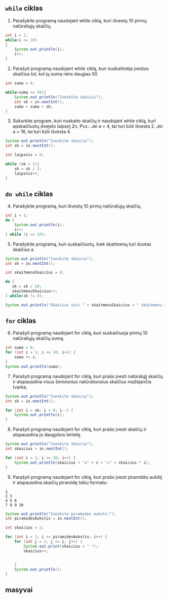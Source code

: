 ## ```while``` ciklas

1. Parašykite programą naudojant while ciklą, kuri išvestų 10 pirmų natūraliųjų skaičių.

```java
int i = 1;
while(i <= 10)
{
    System.out.println(i);
    i++;
}
```

2. Parašyti programą naudojant while ciklą, kuri nuskaitinėja įvestus skaičius tol, kol jų suma nėra daugiau 50.

```java
int suma = 0;

while(suma <= 50){
    System.out.println("Iveskite skaiciu");
    int sk = in.nextInt();
    suma = suma + sk;
}
```

3. Sukurkite program, kuri nuskaito skaičių ir naudojant while ciklą, kuri apskaičiuotų dvejeto laipsnį 2n. 
Pvz.: Jei a = 4, tai turi būti išvesta 2. Jei a = 16, tai turi būti išvesta 4.

```java
System.out.println("Iveskite skaiciu");
int sk = in.nextInt();

int laipsnis = 0;

while (sk > 1){
    sk = sk / 2;
    laipsnis++;
}
```

## ```do while``` ciklas

4. Parašykite programą, kuri išvestų 10 pirmų natūraliųjų skaičių.

```java
int i = 1;
do {
    System.out.println(i);
    i++;
} while (i <= 10);
```

5. Parašykite programą, kuri suskaičiuotų, kiek skaitmenų turi duotas skaičius a.

```java
System.out.println("Iveskite skaiciu");
int sk = in.nextInt();

int skaitmenuSkaicius = 0;

do {
   sk = sk / 10;
   skaitmenuSkaicius++;
} while(sk != 0);

System.out.println("Skaicius turi " + skaitmenuSkaicius + " skaitmenu.");
```

## ```for``` ciklas

6. Parašyti programą naudojant for ciklą, kuri suskaičiuoja pirmų 10 natūraliųjų skaičių sumą.

```java
int suma = 0;
for (int i = 1; i <= 10; i++) {
    suma += i;
}
System.out.println(suma);
```

7. Parašyti programą naudojant for ciklą, kuri prašo įvesti natūralųjį skaičių ir atspausdina visus žemesnius natūraliuosius skaičius mažėjančia tvarka.

```java
System.out.println("Iveskite skaiciu");
int sk = in.nextInt();

for (int i = sk; i > 0; i--) {
    System.out.println(i);
}
```

8. Parašyti programą naudojant for ciklą, kuri prašo įvesti skaičių ir atspausdina jo daugybos lentelę.

```java
System.out.println("Iveskite skaiciu");
int skaicius = in.nextInt();

for (int i = 1; i <= 10; i++) {
    System.out.println(skaicius + "x" + i + "=" + skaicius * i);
}
```

9. Parašyti programą naudojant for ciklą, kuri prašo įvesti piramidės aukštį ir atspausdina skaičių piramidę tokiu formatu:
```
1
2 3
4 5 6
7 8 9 10
```

```java
System.out.println("Iveskite piramides auksti:");
int piramidesAukstis = in.nextInt();

int skaicius = 1;

for (int i = 1; i <= piramidesAukstis; i++) {
    for (int j = 1; j <= i; j++) {
        System.out.print(skaicius + " ");
        skaicius++;


    }
    System.out.println();
}
```
## masyvai


